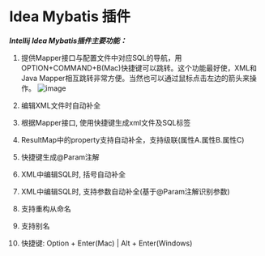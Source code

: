 # Idea Mybatis 插件
***Intellij Idea Mybatis插件主要功能：***

1. 提供Mapper接口与配置文件中对应SQL的导航，用OPTION+COMMAND+B(Mac)快捷键可以跳转。这个功能最好使，XML和Java Mapper相互跳转非常方便。当然也可以通过鼠标点击左边的箭头来操作。
![image](http://blogimages.oss-cn-hangzhou.aliyuncs.com/ide_mybatis_plugin.png)

2. 编辑XML文件时自动补全
3. 根据Mapper接口, 使用快捷键生成xml文件及SQL标签
4. ResultMap中的property支持自动补全，支持级联(属性A.属性B.属性C)
5. 快捷键生成@Param注解
6. XML中编辑SQL时, 括号自动补全
7. XML中编辑SQL时, 支持参数自动补全(基于@Param注解识别参数)
8. 支持重构从命名
9. 支持别名
10. 快捷键:   Option + Enter(Mac) | Alt + Enter(Windows)



